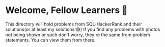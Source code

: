 # Welcome, Fellow Learners 🎉

This directory will hold problems from SQL-HackerRank and their solutions(or at least my solutions!😅)
If you find any problems with photos not being shown or such don't worry, they're the same from problem statements. You can view them from there.
